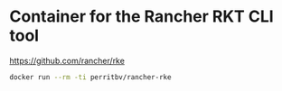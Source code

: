 # Container for the Rancher RKT CLI tool

https://github.com/rancher/rke

```bash
docker run --rm -ti perritbv/rancher-rke
```
